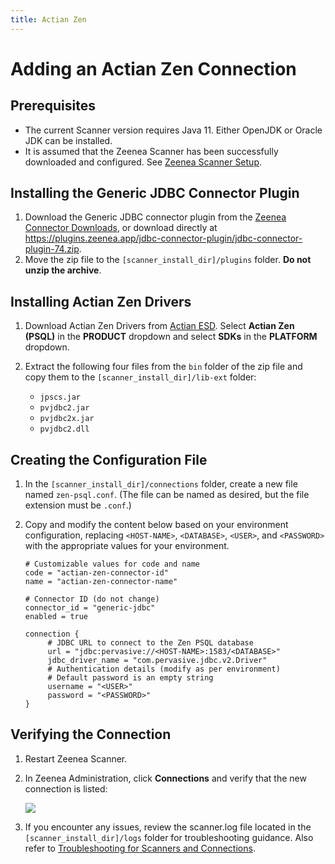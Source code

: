 ```yaml
---
title: Actian Zen
---
```


# Adding an Actian Zen Connection

## Prerequisites

* The current Scanner version requires Java 11. Either OpenJDK or Oracle JDK can be installed.
* It is assumed that the Zeenea Scanner has been successfully downloaded and configured. See [Zeenea Scanner Setup](./zeenea-scanner-setup).

## Installing the Generic JDBC Connector Plugin

1. Download the Generic JDBC connector plugin from the [Zeenea Connector Downloads](./zeenea-connectors-list), or download directly at https://plugins.zeenea.app/jdbc-connector-plugin/jdbc-connector-plugin-74.zip.
2. Move the zip file to the `[scanner_install_dir]/plugins` folder. **Do not unzip the archive**.

## Installing Actian Zen Drivers

1. Download Actian Zen Drivers from [Actian ESD](https://esd.actian.com/product/Zen_PSQL). Select **Actian Zen (PSQL)** in the **PRODUCT** dropdown and select **SDKs** in the **PLATFORM** dropdown.
2. Extract the following four files from the `bin` folder of the zip file and copy them to the `[scanner_install_dir]/lib-ext` folder:
   
      * `jpscs.jar`
      * `pvjdbc2.jar`
      * `pvjdbc2x.jar`
      * `pvjdbc2.dll`

## Creating the Configuration File

1. In the `[scanner_install_dir]/connections` folder, create a new file named `zen-psql.conf`. (The file can be named as desired, but the file extension must be `.conf`.)
2. Copy and modify the content below based on your environment configuration, replacing `<HOST-NAME>`, `<DATABASE>`, `<USER>`, and `<PASSWORD>` with the appropriate values for your environment.
   
     ```
     # Customizable values for code and name
     code = "actian-zen-connector-id"
     name = "actian-zen-connector-name"

     # Connector ID (do not change)
     connector_id = "generic-jdbc"
     enabled = true

     connection {
          # JDBC URL to connect to the Zen PSQL database
          url = "jdbc:pervasive://<HOST-NAME>:1583/<DATABASE>"
          jdbc_driver_name = "com.pervasive.jdbc.v2.Driver"
          # Authentication details (modify as per environment)
          # Default password is an empty string
          username = "<USER>"
          password = "<PASSWORD>"
     }
     ```
## Verifying the Connection

1. Restart Zeenea Scanner.
2. In Zeenea Administration, click **Connections** and verify that the new connection is listed:

     ![](/img/zeenea-connection-added-zen.png)
3. If you encounter any issues, review the scanner.log file located in the `[scanner_install_dir]/logs` folder for troubleshooting guidance. Also refer to [Troubleshooting for Scanners and Connections](./zeenea-troubleshooting).

